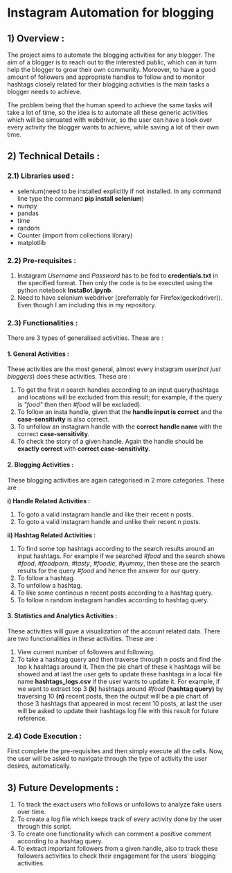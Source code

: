 # Instagram Automation for blogging

## 1) Overview :

The project aims to automate the blogging activities for any blogger. The aim of a blogger is to reach out to the interested public, which can in turn help the blogger to grow their own community. Moreover, to have a good amount of followers and appropriate handles to follow and to monitor hashtags closely related for their blogging activities is the main tasks a blogger needs to achieve.

The problem being that the human speed to achieve the same tasks will take a lot of time, so the idea is to automate all these generic activities which will be simuated with webdriver, so the user can have a look over every activity the blogger wants to achieve, while saving a lot of their own time.

## 2) Technical Details :

### 2.1) Libraries used :

* selenium(need to be installed explicitly if not installed. In any command line type the command **pip install selenium**)
* numpy
* pandas
* time
* random
* Counter (import from collections library)
* matplotlib

### 2.2) Pre-requisites :

1. Instagram *Username* and *Password* has to be fed to **credentials.txt** in the specified format. Then only the code is to be executed using the python notebook **InstaBot.ipynb**.
2. Need to have selenium webdriver (preferrably for Firefox(geckodriver)). Even though I am including this in my repository.

### 2.3) Functionalities :

There are 3 types of generalised activities. These are :

#### 1. General Activities :

These activities are the most general, almost every instagram user(*not just bloggers*) does these activities. These are :

1. To get the first *n* search handles according to an input query(hashtags and locations will be excluded from this result; for example, if the query is *"food"* then then *#food* will be excluded).
2. To follow an insta handle, given that the **handle input is correct** and the **case-sensitivity** is also correct.
3. To unfollow an instagram handle with the **correct handle name** with the correct **case-sensitivity**.
4. To check the story of a given handle. Again the handle should be **exactly correct** with **correct case-sensitivity**.

#### 2. Blogging Activities :

These blogging activities are again categorised in 2 more categories. These are :

**i) Handle Related Activities :**

1. To goto a valid instagram handle and like their recent n posts.
2. To goto a valid instagram handle and unlike their recent n posts.

**ii) Hashtag Related Activities :**

1. To find some top hashtags according to the search results around an input hashtags. For example if we searched *#food* and the search shows *#food*, *#foodporn*, *#tasty*, *#foodie*, *#yummy*, then these are the search results for the query *#food* and hence the answer for our query.
2. To follow a hashtag.
3. To unfollow a hashtag.
4. To like some continous n recent posts according to a hashtag query.
5. To follow n random instagram handles according to hashtag query.

#### 3. Statistics and Analytics Activities :

These activities will guve a visualization of the account related data. There are two functionalities in these activities. These are :

1. View current number of followers and following.
2. To take a hashtag query and then traverse through n posts and find the top k hashtags around it. Then the pie chart of these k hashtags will be showed and at last the user gets to update these hashtags in a local file name **hashtags_logs.csv** if the user wants to update it. For example, if we want to extract top 3 **(k)** hashtags around *#food* **(hashtag query)** by traversing 10 **(n)** recent posts, then the output will be a pie chart of those 3 hashtags that appeared in most recent 10 posts, at last the user will be asked to update their hashtags log file with this result for future reference.

### 2.4) Code Execution :

First complete the pre-requisites and then simply execute all the cells. Now, the user will be asked to navigate through the type of activity the user desires, automatically.

## 3) Future Developments :

1. To track the exact users who follows or unfollows to analyze fake users over time.
2. To create a log file which keeps track of every activity done by the user through this script.
3. To create one functionality which can comment a positive comment according to a hashtag query.
4. To extract important followers from a given handle, also to track these followers activities to check their engagement for the users' blogging activities.
